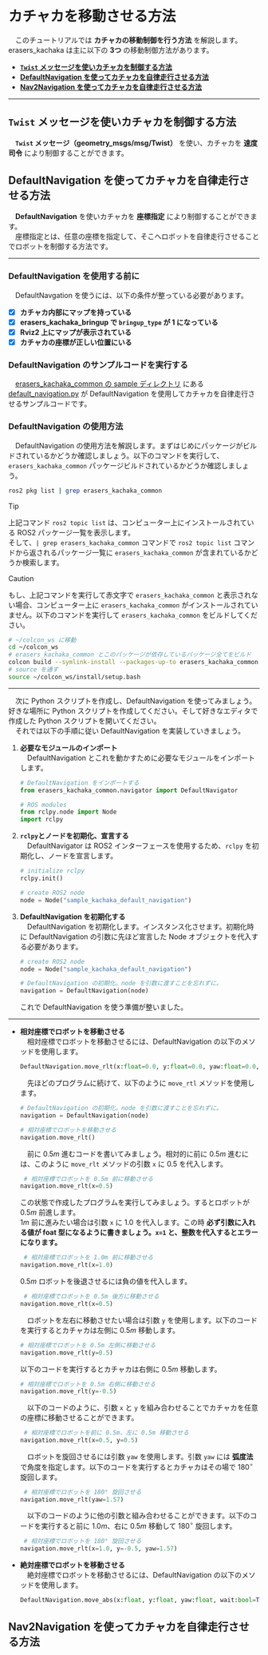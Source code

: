 # カチャカを移動させる方法
　このチュートリアルでは **カチャカの移動制御を行う方法** を解説します。erasers_kachaka は主に以下の **3つ** の移動制御方法があります。

- [**`Twist` メッセージを使いカチャカを制御する方法**](#twist)
- [**DefaultNavigation を使ってカチャカを自律走行させる方法**](#default)
- [**Nav2Navigation を使ってカチャカを自律走行させる方法**](#nav2)

---

<a id="twist"></a>
## `Twist` メッセージを使いカチャカを制御する方法
　**`Twist` メッセージ（geometry_msgs/msg/Twist）** を使い、カチャカを **速度司令** により制御することができます。

<a id="default"></a>
## DefaultNavigation を使ってカチャカを自律走行させる方法
　**DefaultNavigation** を使いカチャカを **座標指定** により制御することができます。<br>
　座標指定とは、任意の座標を指定して、そこへロボットを自律走行させることでロボットを制御する方法です。

---

### DefaultNavigation を使用する前に
　DefaultNavgation を使うには、以下の条件が整っている必要があります。

- [x] **カチャカ内部にマップを持っている**
- [x] **erasers_kachaka_bringup で `bringup_type` が $1$ になっている**
- [x] **Rviz2 上にマップが表示されている**
- [x] **カチャカの座標が正しい位置にいる**

### DefaultNavigation のサンプルコードを実行する
　[erasers_kachaka_common の sample ディレクトリ](/erasers_kachaka/erasers_kachaka_common/samples/)
にある [default_navigation.py](/erasers_kachaka/erasers_kachaka_common/samples/default_navigation.py) が DefaultNavigation を使用してカチャカを自律走行させるサンプルコードです。

### DefaultNavigation の使用方法
　DefaultNavigation の使用方法を解説します。まずはじめにパッケージがビルドされているかどうか確認しましょう。以下のコマンドを実行して、`erasers_kachaka_common` パッケージビルドされているかどうか確認しましょう。
```bash
ros2 pkg list | grep erasers_kachaka_common
```

> [!TIP]
> 上記コマンド `ros2 topic list` は、コンピューター上にインストールされている ROS2 パッケージ一覧を表示します。<br>
  そして、`| grep erasers_kachaka_common` コマンドで `ros2 topic list` コマンドから返されるパッケージ一覧に `erasers_kachaka_common` が含まれているかどうか検索します。

> [!CAUTION]
> もし、上記コマンドを実行して赤文字で `erasers_kachaka_common` と表示されない場合、コンピューター上に `erasers_kachaka_common` がインストールされていません。以下のコマンドを実行して `erasers_kachaka_common` をビルドしてください。
> ```bash
> # ~/colcon_ws に移動
> cd ~/colcon_ws
> # erasers_kachaka_common とこのパッケージが依存しているパッケージ全てをビルド
> colcon build --symlink-install --packages-up-to erasers_kachaka_common
> # source を通す
> source ~/colcon_ws/install/setup.bash
> ```

---

　次に Python スクリプトを作成し、DefaultNavigation を使ってみましょう。好きな場所に Python スクリプトを作成してください。そして好きなエディタで作成した Python スクリプトを開いてください。<br>
　それでは以下の手順に従い DefaultNavigation を実装していきましょう。

1. **必要なモジュールのインポート**<br>
    　DefaultNavigation とこれを動かすために必要なモジュールをインポートします。
    ```python
    # DefaultNavigation をインポートする
    from erasers_kachaka_common.navigator import DefaultNavigator
    
    # ROS modules
    from rclpy.node import Node
    import rclpy
    ```
2. **`rclpy`とノードを初期化、宣言する**<br>
    　DefaultNavigator は ROS2 インターフェースを使用するため、`rclpy` を初期化し、ノードを宣言します。
    ```python
    # initialize rclpy
    rclpy.init()
    
    # create ROS2 node
    node = Node("sample_kachaka_default_navigation")
    ```

3. **DefaultNavigation を初期化する**<br>
    　DefaultNavigation を初期化します。インスタンス化させます。初期化時に DefaultNavigation の引数に先ほど宣言した Node オブジェクトを代入する必要があります。
    ```python
    # create ROS2 node
    node = Node("sample_kachaka_default_navigation")
    
    # DefaultNavigation の初期化。node を引数に渡すことを忘れずに。
    navigation = DefaultNavigation(node)
    ```
   これで DefaultNavigation を使う準備が整いました。

---

- **相対座標でロボットを移動させる**<br>
    　相対座標でロボットを移動させるには、DefaultNavigation の以下のメソッドを使用します。
    ```python
    DefaultNavigation.move_rlt(x:float=0.0, y:float=0.0, yaw:float=0.0, wait:bool=True) -> bool
    ```
    　先ほどのプログラムに続けて、以下のように `move_rtl` メソッドを使用します。
    ```python
    # DefaultNavigation の初期化。node を引数に渡すことを忘れずに。
    navigation = DefaultNavigation(node)
    
    # 相対座標でロボットを移動させる
    navigation.move_rlt()
    ```
    　前に $0.5m$ 進むコードを書いてみましょう。相対的に前に $0.5m$ 進むには、このように `move_rlt` メソッドの引数 `x` に $0.5$ を代入します。
    ```python
     # 相対座標でロボットを 0.5m 前に移動させる
    navigation.move_rlt(x=0.5)
    ```
    この状態で作成したプログラムを実行してみましょう。するとロボットが $0.5m$ 前進します。<br>
    $1m$ 前に進みたい場合は引数 `x` に $1.0$ を代入します。この時 **必ず引数に入れる値が foat 型になるように書きましょう。`x=1` と、整数を代入するとエラーになります。**
    ```python
     # 相対座標でロボットを 1.0m 前に移動させる
    navigation.move_rlt(x=1.0)
    ```
    $0.5m$ ロボットを後退させるには負の値を代入します。
    ```python
     # 相対座標でロボットを 0.5m 後方に移動させる
    navigation.move_rlt(x=0.5)
    ```
    　ロボットを左右に移動させたい場合は引数 `y` を使用します。以下のコードを実行するとカチャカは左側に $0.5m$ 移動します。
     ```python
     # 相対座標でロボットを 0.5m 左側に移動させる
    navigation.move_rlt(y=0.5)
    ```
    以下のコードを実行するとカチャカは右側に $0.5m$ 移動します。
     ```python
     # 相対座標でロボットを 0.5m 右側に移動させる
    navigation.move_rlt(y=-0.5)
    ```
    　以下のコードのように、引数 `x` と `y` を組み合わせることでカチャカを任意の座標に移動させることができます。
    ```python
     # 相対座標でロボットを前に 0.5m、左に 0.5m 移動させる
    navigation.move_rlt(x=0.5, y=0.5)
    ```
    　ロボットを旋回させるには引数 `yaw` を使用します。引数 `yaw` には **弧度法** で角度を指定します。以下のコードを実行するとカチャカはその場で $180^{\circ}$ 旋回します。
    ```python
     # 相対座標でロボットを 180° 旋回させる
    navigation.move_rlt(yaw=1.57)
    ```
    　以下のコードのように他の引数と組み合わせることができます。以下のコードを実行すると前に $1.0m$、右に $0.5m$ 移動して $180^{\circ}$ 旋回します。
    ```python
     # 相対座標でロボットを 180° 旋回させる
    navigation.move_rlt(x=1.0, y=-0.5, yaw=1.57)
    ```
  

- **絶対座標でロボットを移動させる**<br>
    　絶対座標でロボットを移動させるには、DefaultNavigation の以下のメソッドを使用します。
    ```python
    DefaultNavigation.move_abs(x:float, y:float, yaw:float, wait:bool=True) -> bool
    ```

<a id="nav2"></a>
## Nav2Navigation を使ってカチャカを自律走行させる方法
